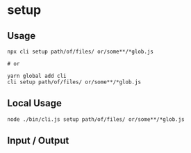 # setup


## Usage

```
npx cli setup path/of/files/ or/some**/*glob.js

# or

yarn global add cli
cli setup path/of/files/ or/some**/*glob.js
```

## Local Usage
```
node ./bin/cli.js setup path/of/files/ or/some**/*glob.js
```

## Input / Output

<!--FIXTURES_TOC_START-->
<!--FIXTURES_TOC_END-->

<!--FIXTURES_CONTENT_START-->
<!--FIXTURES_CONTENT_END-->